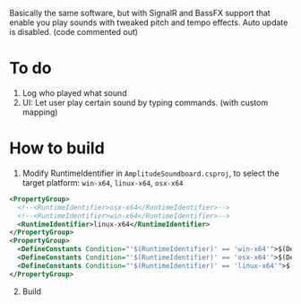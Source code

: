 Basically the same software, but with SignalR and BassFX support that enable you play sounds with tweaked pitch and tempo effects.
Auto update is disabled. (code commented out)

# To do
1. Log who played what sound
2. UI: Let user play certain sound by typing commands. (with custom mapping)

# How to build
1. Modify RuntimeIdentifier in `AmplitudeSoundboard.csproj`,
to select the target platform: `win-x64`, `linux-x64`, `osx-x64`
```XML
<PropertyGroup>
  <!--<RuntimeIdentifier>osx-x64</RuntimeIdentifier>-->
  <!--<RuntimeIdentifier>win-x64</RuntimeIdentifier>-->
  <RuntimeIdentifier>linux-x64</RuntimeIdentifier>
</PropertyGroup>
<PropertyGroup>
  <DefineConstants Condition="'$(RuntimeIdentifier)' == 'win-x64'">$(DefineConstants);Windows</DefineConstants>
  <DefineConstants Condition="'$(RuntimeIdentifier)' == 'osx-x64'">$(DefineConstants);MacOS</DefineConstants>
  <DefineConstants Condition="'$(RuntimeIdentifier)' == 'linux-x64'">$(DefineConstants);Linux</DefineConstants>
</PropertyGroup>
```
2. Build
